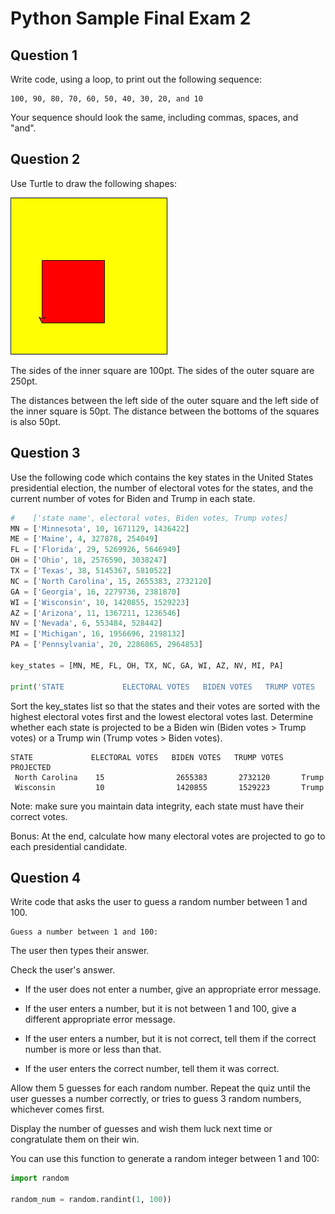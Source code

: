 # Python Sample Final Exam 2
## Question 1
Write code, using a loop, to print out the following sequence:
```
100, 90, 80, 70, 60, 50, 40, 30, 20, and 10
```
Your sequence should look the same, including commas, spaces, and "and".

## Question 2

Use Turtle to draw the following shapes:

![Image of turtle task](sample_final_exam_2_turtle.jpg)

The sides of the inner square are 100pt. The sides of the outer square are 250pt.

The distances between the left side of the outer square and the left side of the inner square is 50pt. The distance between the bottoms of the squares is also 50pt.


## Question 3
Use the following code which contains the key states in the United States presidential election, the number of electoral votes for the states, and the current number of votes for Biden and Trump in each state.

```python
#    ['state name', electoral votes, Biden votes, Trump votes]
MN = ['Minnesota', 10, 1671129, 1436422]
ME = ['Maine', 4, 327878, 254049]
FL = ['Florida', 29, 5269926, 5646949]
OH = ['Ohio', 18, 2576590, 3038247]
TX = ['Texas', 38, 5145367, 5810522]
NC = ['North Carolina', 15, 2655383, 2732120]
GA = ['Georgia', 16, 2279736, 2381870]
WI = ['Wisconsin', 10, 1420855, 1529223]
AZ = ['Arizona', 11, 1367211, 1236546]
NV = ['Nevada', 6, 553484, 528442]
MI = ['Michigan', 16, 1956696, 2198132]
PA = ['Pennsylvania', 20, 2286865, 2964853]

key_states = [MN, ME, FL, OH, TX, NC, GA, WI, AZ, NV, MI, PA]

print('STATE             ELECTORAL VOTES   BIDEN VOTES   TRUMP VOTES   PROJECTED')
```

Sort the key_states list so that the states and their votes are sorted with the highest electoral votes first and the lowest electoral votes last. Determine whether each state is projected to be a Biden win (Biden votes > Trump votes) or a Trump win (Trump votes > Biden votes).

```
STATE             ELECTORAL VOTES   BIDEN VOTES   TRUMP VOTES   PROJECTED
 North Carolina    15                2655383       2732120       Trump
 Wisconsin         10                1420855       1529223       Trump
```

Note: make sure you maintain data integrity, each state must have their correct votes.

Bonus: At the end, calculate how many electoral votes are projected to go to each presidential candidate.

## Question 4

Write code that asks the user to guess a random number between 1 and 100.
```
Guess a number between 1 and 100: 
```
The user then types their answer.

Check the user's answer.
- If the user does not enter a number, give an appropriate error message.

- If the user enters a number, but it is not between 1 and 100, give a different appropriate error message.

- If the user enters a number, but it is not correct, tell them if the correct number is more or less than that.

- If the user enters the correct number, tell them it was correct.

Allow them 5 guesses for each random number. Repeat the quiz until the user guesses a number correctly, or tries to guess 3 random numbers, whichever comes first.

Display the number of guesses and wish them luck next time or congratulate them on their win.

You can use this function to generate a random integer between 1 and 100:
```python
import random

random_num = random.randint(1, 100))
```
